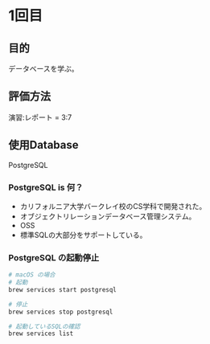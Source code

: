 # 1回目

## 目的

データベースを学ぶ。

## 評価方法

演習:レポート = 3:7

## 使用Database

PostgreSQL

### PostgreSQL is 何？

- カリフォルニア大学バークレイ校のCS学科で開発された。
- オブジェクトリレーションデータベース管理システム。
- OSS
- 標準SQLの大部分をサポートしている。

### PostgreSQL の起動停止

```bash
# macOS の場合
# 起動
brew services start postgresql

# 停止
brew services stop postgresql

# 起動しているSQLの確認
brew services list
```
